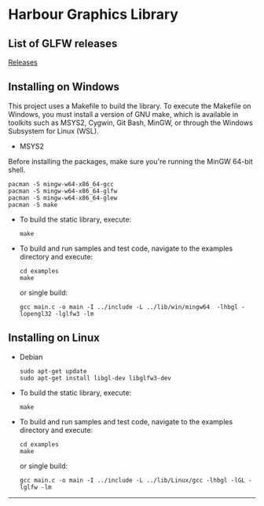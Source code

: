 # Harbour Graphics Library

## List of GLFW releases

   [Releases](https://github.com/glfw/glfw/releases)

## Installing on Windows

This project uses a Makefile to build the library. To execute the Makefile on Windows, you must install a version of GNU make,
which is available in toolkits such as MSYS2, Cygwin, Git Bash, MinGW, or through the Windows Subsystem for Linux (WSL).

- MSYS2

Before installing the packages, make sure you're running the MinGW 64-bit shell.

   ```
   pacman -S mingw-w64-x86_64-gcc
   pacman -S mingw-w64-x86_64-glfw
   pacman -S mingw-w64-x86_64-glew
   pacman -S make
   ```

- To build the static library, execute:

   ```
   make
   ```

- To build and run samples and test code, navigate to the examples directory and execute:

   ```
   cd examples
   make
   ```
   or single build:
   ```
   gcc main.c -o main -I ../include -L ../lib/win/mingw64  -lhbgl -lopengl32 -lglfw3 -lm
   ```

## Installing on Linux

- Debian

   ```
   sudo apt-get update
   sudo apt-get install libgl-dev libglfw3-dev
   ```
- To build the static library, execute:

   ```
   make
   ```

- To build and run samples and test code, navigate to the examples directory and execute:

   ```
   cd examples
   make
   ```
   or single build:
   ```
   gcc main.c -o main -I ../include -L ../lib/Linux/gcc -lhbgl -lGL -lglfw -lm
   ```
---
